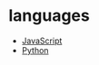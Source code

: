 # languages

  - [JavaScript](https://github.com/michalbe/language-sandbox/tree/master/js)
  - [Python](https://github.com/michalbe/language-sandbox/tree/master/python)
